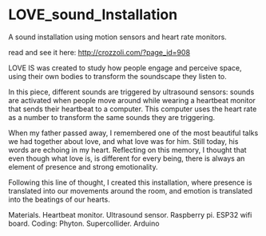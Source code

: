 # LOVE_sound_Installation
A sound installation using motion sensors and heart rate monitors.

read and see it here: http://crozzoli.com/?page_id=908

LOVE IS was created to study how people engage and perceive space, using their own bodies to transform the soundscape they listen to.

In this piece, different sounds are triggered by ultrasound sensors: sounds are activated when people move around while wearing a heartbeat monitor that sends their heartbeat to a computer. This computer uses the heart rate as a number to transform the same sounds they are triggering.

When my father passed away, I remembered one of the most beautiful talks we had together about love, and what love was for him. Still today, his words are echoing in my heart. Reflecting on this memory, I thought that even though what love is, is different for every being, there is always an element of presence and strong emotionality.

Following this line of thought, I created this installation, where presence is translated into our movements around the room, and emotion is translated into the beatings of our hearts.

Materials. Heartbeat monitor. Ultrasound sensor. Raspberry pi. ESP32 wifi board. 
Coding: Phyton. Supercollider. Arduino
